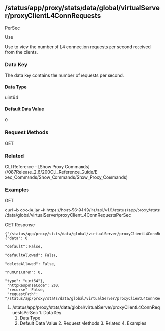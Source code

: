 ## /status/app/proxy/stats/data/global/virtualServer/proxyClientL4ConnRequests
PerSec

Use

Use to view the number of L4 connection requests per second received from the
clients.

### Data Key

The data key contains the number of requests per second.

#### Data Type

uint64

#### Default Data Value

0

### Request Methods

GET

### Related

CLI Reference - [Show Proxy Commands](/087Release_2.6/200CLI_Reference_Guide/E
xec_Commands/Show_Commands/Show_Proxy_Commands)

### Examples

GET

curl -b cookie.jar -k https://host-56:8443/lrs/api/v1.0/status/app/proxy/stats
/data/global/virtualServer/proxyClientL4ConnRequestsPerSec

GET Response

    
    {"/status/app/proxy/stats/data/global/virtualServer/proxyClientL4ConnRequestsPerSec": {"data": 0,
                                                                                            "default": False,
                                                                                            "defaultAllowed": False,
                                                                                            "deleteAllowed": False,
                                                                                            "numChildren": 0,
                                                                                            "type": "uint64"},
     "httpResponseCode": 200,
     "recurse": False,
     "requestPath": "/status/app/proxy/stats/data/global/virtualServer/proxyClientL4ConnRequestsPerSec"}
    

  1. /status/app/proxy/stats/data/global/virtualServer/proxyClientL4ConnRequestsPerSec
    1. Data Key
      1. Data Type
      2. Default Data Value
    2. Request Methods
    3. Related
    4. Examples

